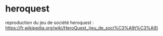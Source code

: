 # heroquest
reproduction du jeu de société heroquest : https://fr.wikipedia.org/wiki/HeroQuest_(jeu_de_soci%C3%A9t%C3%A9)

